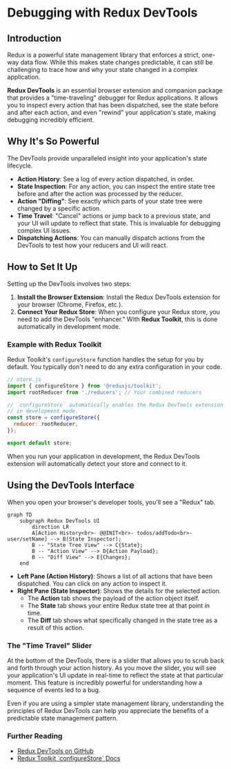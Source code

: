 # Debugging with Redux DevTools

## Introduction

Redux is a powerful state management library that enforces a strict, one-way data flow. While this makes state changes predictable, it can still be challenging to trace how and why your state changed in a complex application.

**Redux DevTools** is an essential browser extension and companion package that provides a "time-traveling" debugger for Redux applications. It allows you to inspect every action that has been dispatched, see the state before and after each action, and even "rewind" your application's state, making debugging incredibly efficient.

## Why It's So Powerful

The DevTools provide unparalleled insight into your application's state lifecycle.

*   **Action History**: See a log of every action dispatched, in order.
*   **State Inspection**: For any action, you can inspect the entire state tree before and after the action was processed by the reducer.
*   **Action "Diffing"**: See exactly which parts of your state tree were changed by a specific action.
*   **Time Travel**: "Cancel" actions or jump back to a previous state, and your UI will update to reflect that state. This is invaluable for debugging complex UI issues.
*   **Dispatching Actions**: You can manually dispatch actions from the DevTools to test how your reducers and UI will react.

## How to Set It Up

Setting up the DevTools involves two steps:
1.  **Install the Browser Extension**: Install the Redux DevTools extension for your browser (Chrome, Firefox, etc.).
2.  **Connect Your Redux Store**: When you configure your Redux store, you need to add the DevTools "enhancer." With **Redux Toolkit**, this is done automatically in development mode.

### Example with Redux Toolkit

Redux Toolkit's `configureStore` function handles the setup for you by default. You typically don't need to do any extra configuration in your code.

```javascript
// store.js
import { configureStore } from '@reduxjs/toolkit';
import rootReducer from './reducers'; // Your combined reducers

// `configureStore` automatically enables the Redux DevTools extension
// in development mode.
const store = configureStore({
  reducer: rootReducer,
});

export default store;
```

When you run your application in development, the Redux DevTools extension will automatically detect your store and connect to it.

## Using the DevTools Interface

When you open your browser's developer tools, you'll see a "Redux" tab.

```mermaid
graph TD
    subgraph Redux DevTools UI
        direction LR
        A[Action History<br>- @@INIT<br>- todos/addTodo<br>- user/setName] --> B(State Inspector);
        B -- "State Tree View" --> C{State};
        B -- "Action View" --> D{Action Payload};
        B -- "Diff View" --> E{Changes};
    end
```

*   **Left Pane (Action History)**: Shows a list of all actions that have been dispatched. You can click on any action to inspect it.
*   **Right Pane (State Inspector)**: Shows the details for the selected action.
    *   The **Action** tab shows the payload of the action object itself.
    *   The **State** tab shows your entire Redux state tree at that point in time.
    *   The **Diff** tab shows what specifically changed in the state tree as a result of this action.

### The "Time Travel" Slider

At the bottom of the DevTools, there is a slider that allows you to scrub back and forth through your action history. As you move the slider, you will see your application's UI update in real-time to reflect the state at that particular moment. This feature is incredibly powerful for understanding how a sequence of events led to a bug.

Even if you are using a simpler state management library, understanding the principles of Redux DevTools can help you appreciate the benefits of a predictable state management pattern.

<div class="further-reading">
<h3>Further Reading</h3>
<ul>
  <li><a href="https://github.com/reduxjs/redux-devtools" target="_blank" rel="noopener noreferrer">Redux DevTools on GitHub</a></li>
  <li><a href="https://redux-toolkit.js.org/api/configureStore" target="_blank" rel="noopener noreferrer">Redux Toolkit `configureStore` Docs</a></li>
</ul>
</div>